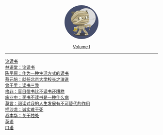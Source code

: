 <br>
<div style="text-align: center">
<a href="#"><img style="width:7rem;border-radius:50%;" src="favicon.gif"></img></a>
<br>
<p>
<a href="#/Volume_I/welcome" class="js-name name alive">
    <i class='iconfont icon-books1'></i> Volume I
</a>
</div>

<hr>
<!---->
<div class='book-list-sub1'>
    <i class='nav-icon iconfont icon-dir'></i>
    <a href="#/Volume_I/Reading/welcome" class="alive"> 论读书</a>
        <!---->
        <div class='book-list-sub2'>
            <a href="#/Volume_I/Reading/论读书" class="alive">
                <i class='iconfont icon-page'></i> 林语堂：论读书</a>
        </div>                                                            
        <div class='book-list-sub2'>
            <a href="#/Volume_I/Reading/作为一种生活方式的读书" class="alive">
                <i class='iconfont icon-page'></i> 陈平原：作为一种生活方式的读书</a>
        </div>                                                            
        <div class='book-list-sub2'>
            <a href="#/Volume_I/Reading/就任北京大学校长之演说" class="alive">
                <i class='iconfont icon-page'></i> 蔡元培：就任北京大学校长之演说</a>
        </div>                                                            
        <div class='book-list-sub2'>
            <a href="#/Volume_I/Reading/读书三弊" class="alive">
                <i class='iconfont icon-page'></i> 曾于里：读书三弊</a>
        </div>                                                            
        <div class='book-list-sub2'>
            <a href="#/Volume_I/Reading/盲目信书比不读书还糟糕" class="alive">
                <i class='iconfont icon-page'></i> 格非：盲目信书比不读书还糟糕</a>
        </div>                                                            
        <div class='book-list-sub2'>
            <a href="#/Volume_I/Reading/买书不读书是一种什么病" class="alive">
                <i class='iconfont icon-page'></i> 施业中：买书不读书是一种什么病</a>
        </div>                                                            
        <div class='book-list-sub2'>
            <a href="#/Volume_I/Reading/阅读对我的人生发展有不可替代的作用" class="alive">
                <i class='iconfont icon-page'></i> 莫言：阅读对我的人生发展有不可替代的作用</a>
        </div>                                                            
        <div class='book-list-sub2'>
            <a href="#/Volume_I/Reading/诚实难于死" class="alive">
                <i class='iconfont icon-page'></i> 押沙龙：诚实难于死</a>
        </div>                                                            
        <div class='book-list-sub2'>
            <a href="#/Volume_I/Reading/关于独处" class="alive">
                <i class='iconfont icon-page'></i> 叔本华：关于独处</a>
        </div>                                                            
</div>                                                            

<div class='book-list-sub1'>
    <i class='nav-icon iconfont icon-dir'></i>
    <a href="#/Volume_I/Reading/welcome" class="alive"> 英语</a>
        <!---->
        <div class='book-list-sub2'>
            <a href="#/Volume_I/English/Speaking" class="alive">
                <i class='iconfont icon-page'></i> 口语</a>
        </div>                                                            
</div>




